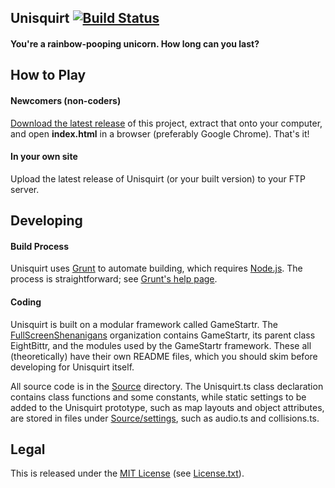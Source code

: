 ## Unisquirt [![Build Status](https://travis-ci.org/JoshuaKGoldberg/Unisquirt.svg?branch=master)](https://travis-ci.org/JoshuaKGoldberg/Unisquirt)

#### You're a rainbow-pooping unicorn. How long can you last?


## How to Play

#### Newcomers (non-coders)

[Download the latest release](https://github.com/JoshuaKGoldberg/Unisquirt/releases) of this project, extract that onto your computer, and open **index.html** in a browser (preferably Google Chrome). That's it!

#### In your own site

Upload the latest release of Unisquirt (or your built version) to your FTP server. 


## Developing

#### Build Process

Unisquirt uses [Grunt](http://gruntjs.com/) to automate building, which requires [Node.js](http://node.js.org). The process is straightforward; see [Grunt's help page](http://gruntjs.com/getting-started).

#### Coding

Unisquirt is built on a modular framework called GameStartr. The [FullScreenShenanigans](https://github.com/FullScreenShenanigans/) organization contains GameStartr, its parent class EightBittr, and the modules used by the GameStartr framework. These all (theoretically) have their own README files, which you should skim before developing for Unisquirt itself.

All source code is in the [Source](Source/) directory. The Unisquirt.ts class declaration contains class functions and some constants, while static settings to be added to the Unisquirt prototype, such as map layouts and object attributes, are stored in files under [Source/settings](Source/settings), such as audio.ts and collisions.ts.


## Legal

This is released under the [MIT License](http://mit-license.org/) (see [License.txt](LICENSE.txt)).

